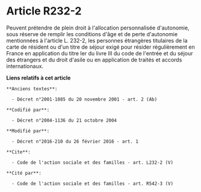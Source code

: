 # Article R232-2

Peuvent prétendre de plein droit à l'allocation personnalisée d'autonomie, sous réserve de remplir les conditions d'âge et de
perte d'autonomie mentionnées à l'article L. 232-2, les personnes étrangères titulaires de la carte de résident ou d'un titre
de séjour exigé pour résider régulièrement en France en application du titre Ier du livre III du code de l'entrée et du
séjour des étrangers et du droit d'asile ou en application de traités et accords internationaux.

**Liens relatifs à cet article**

	**Anciens textes**:

	  - Décret n°2001-1085 du 20 novembre 2001 - art. 2 (Ab)

	**Codifié par**:

	  - Décret n°2004-1136 du 21 octobre 2004

	**Modifié par**:

	  - Décret n°2016-210 du 26 février 2016 - art. 1

	**Cite**:

	  - Code de l'action sociale et des familles - art. L232-2 (V)

	**Cité par**:

	  - Code de l'action sociale et des familles - art. R542-3 (V)
